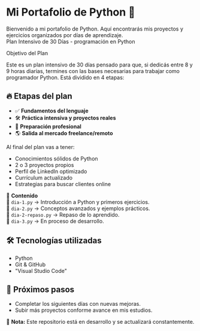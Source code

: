 # Mi Portafolio de Python 🚀  

Bienvenido a mi portafolio de Python. Aquí encontrarás mis proyectos y ejercicios organizados por días de aprendizaje.  
Plan Intensivo de 30 Días - programación en Python

Objetivo del Plan

Este es un plan intensivo de 30 días pensado para que, si dedicás entre 8 y 9 horas diarias, termines con las
bases necesarias para trabajar como programador Python. Está dividido en 4 etapas:

## 🔥 Etapas del plan
- ✅ **Fundamentos del lenguaje**  
- 🛠 **Práctica intensiva y proyectos reales**  
- 🎯 **Preparación profesional**  
- 🌎 **Salida al mercado freelance/remoto**  

Al final del plan vas a tener:

- Conocimientos sólidos de Python
- 2 o 3 proyectos propios
- Perfil de LinkedIn optimizado
- Currículum actualizado
- Estrategias para buscar clientes online


📂 **Contenido**  
📌 `dia-1.py` → Introducción a Python y primeros ejercicios.  
🚀 `dia-2.py` → Conceptos avanzados y ejemplos prácticos.  
🔄 `dia-2-repaso.py` → Repaso de lo aprendido.  
🔧 `dia-3.py` → En proceso de desarrollo.    

## 🛠 Tecnologías utilizadas  
- Python  
- Git & GitHub  
- "Visual Studio Code" 

## 📌 Próximos pasos  
- Completar los siguientes días con nuevas mejoras.  
- Subir más proyectos conforme avance en mis estudios.  

📢 **Nota:** Este repositorio está en desarrollo y se actualizará constantemente.  

